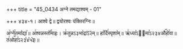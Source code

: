 +++
title = "45_0434 अग्ने तमद्याश्वम् - 01"

+++
४३४-१। आश्वे द्वे॥ द्वयोरश्वः पंक्तिरग्निः॥

अ꣥ग्ने꣯तमा꣤द्या꣥॥ अ꣢श्वन्नस्तो꣡꣯माइः। क्र꣢तुन्नऽ३भा꣡द्राऽ᳒२᳒म्॥ हा꣡र्दि꣢स्पृशा꣡म्॥ ऋ꣢ध्या꣡ऽ२᳐मा꣣ऽ२३४औ꣥꣯हो꣯वा॥ त꣢ओ꣡꣯हा꣣ऽ२३꣡४꣡५꣡इः॥